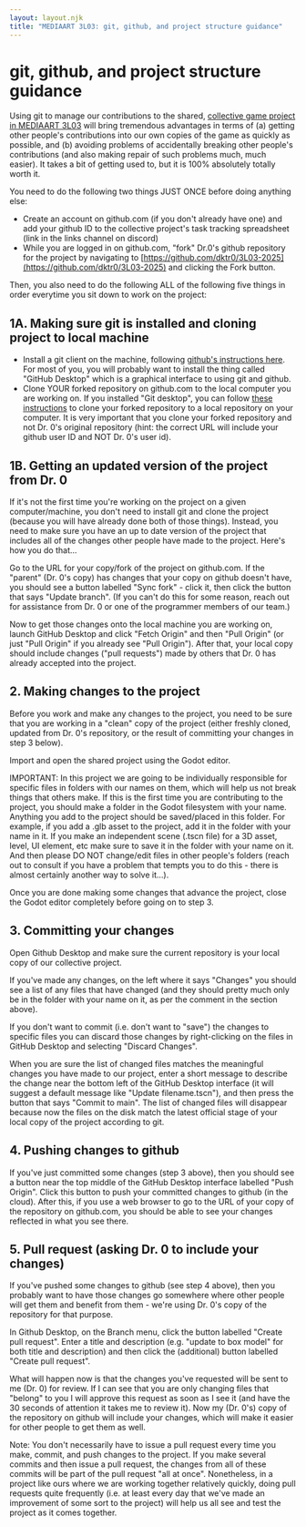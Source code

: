 ```yaml
---
layout: layout.njk
title: "MEDIAART 3L03: git, github, and project structure guidance"
---
```


# git, github, and project structure guidance

Using git to manage our contributions to the shared, [collective game project in MEDIAART 3L03](../collective-game/index.html)  will bring tremendous advantages in terms of (a) getting other people's contributions into our own copies of the game as quickly as possible, and (b) avoiding problems of accidentally breaking other people's contributions (and also making repair of such problems much, much easier). It takes a bit of getting used to, but it is 100% absolutely totally worth it.

You need to do the following two things JUST ONCE before doing anything else:

- Create an account on github.com (if you don't already have one) and add your github ID to the collective project's task tracking spreadsheet (link in the links channel on discord)
- While you are logged in on github.com, "fork" Dr.0's github repository for the project by navigating to [https://github.com/dktr0/3L03-2025](https://github.com/dktr0/3L03-2025) and clicking the Fork button.

Then, you also need to do the following ALL of the following five things in order everytime you sit down to work on the project:

## 1A. Making sure git is installed and cloning project to local machine

- Install a git client on the machine, following [github's instructions here](https://github.com/git-guides/install-git). For most of you, you will probably want to install the thing called "GitHub Desktop" which is a graphical interface to using git and github.
- Clone YOUR forked repository on github.com to the local computer you are working on. If you installed "Git desktop", you can follow [these instructions](https://docs.github.com/en/desktop/adding-and-cloning-repositories/cloning-and-forking-repositories-from-github-desktop) to clone your forked repository to a local repository on your computer. It is very important that you clone your forked repository and not Dr. 0's original repository (hint: the correct URL will include your github user ID and NOT Dr. 0's user id).

## 1B. Getting an updated version of the project from Dr. 0

If it's not the first time you're working on the project on a given computer/machine, you don't need to install git and clone the project (because you will have already done both of those things). Instead, you need to make sure you have an up to date version of the project that includes all of the changes other people have made to the project. Here's how you do that...

Go to the URL for your copy/fork of the project on github.com. If the "parent" (Dr. 0's copy) has changes that your copy on github doesn't have, you should see a button labelled "Sync fork" - click it, then click the button that says "Update branch". (If you can't do this for some reason, reach out for assistance from Dr. 0 or one of the programmer members of our team.)

Now to get those changes onto the local machine you are working on, launch GitHub Desktop and click "Fetch Origin" and then "Pull Origin" (or just "Pull Origin" if you already see "Pull Origin"). After that, your local copy should include changes ("pull requests") made by others that Dr. 0 has already accepted into the project.

## 2. Making changes to the project

Before you work and make any changes to the project, you need to be sure that you are working in a "clean" copy of the project (either freshly cloned, updated from Dr. 0's repository, or the result of committing your changes in step 3 below). 

Import and open the shared project using the Godot editor.

IMPORTANT: In this project we are going to be individually responsible for specific files in folders with our names on them, which will help us not break things that others make. If this is the first time you are contributing to the project, you should make a folder in the Godot filesystem with your name. Anything you add to the project should be saved/placed in this folder. For example, if you add a .glb asset to the project, add it in the folder with your name in it. If you make an independent scene (.tscn file) for a 3D asset, level, UI element, etc make sure to save it in the folder with your name on it. And then please DO NOT change/edit files in other people's folders (reach out to consult if you have a problem that tempts you to do this - there is almost certainly another way to solve it...).

Once you are done making some changes that advance the project, close the Godot editor completely before going on to step 3.

## 3. Committing your changes

Open Github Desktop and make sure the current repository is your local copy of our collective project.

If you've made any changes, on the left where it says "Changes" you should see a list of any files that have changed (and they should pretty much only be in the folder with your name on it, as per the comment in the section above).

If you don't want to commit (i.e. don't want to "save") the changes to specific files you can discard those changes by right-clicking on the files in GitHub Desktop and selecting "Discard Changes".

When you are sure the list of changed files matches the meaningful changes you have made to our project, enter a short message to describe the change near the bottom left of the GitHub Desktop interface (it will suggest a default message like "Update filename.tscn"), and then press the button that says "Commit to main". The list of changed files will disappear because now the files on the disk match the latest official stage of your local copy of the project according to git.

## 4. Pushing changes to github

If you've just committed some changes (step 3 above), then you should see a button near the top middle of the GitHub Desktop interface labelled "Push Origin". Click this button to push your committed changes to github (in the cloud). After this, if you use a web browser to go to the URL of your copy of the repository on github.com, you should be able to see your changes reflected in what you see there.

## 5. Pull request (asking Dr. 0 to include your changes)

If you've pushed some changes to github (see step 4 above), then you probably want to have those changes go somewhere where other people will get them and benefit from them - we're using Dr. 0's copy of the repository for that purpose.

In Github Desktop, on the Branch menu, click the button labelled "Create pull request". Enter a title and description (e.g. "update to box model" for both title and description) and then click the (additional) button labelled "Create pull request".

What will happen now is that the changes you've requested will be sent to me (Dr. 0) for review. If I can see that you are only changing files that "belong" to you I will approve this request as soon as I see it (and have the 30 seconds of attention it takes me to review it). Now my (Dr. 0's) copy of the repository on github will include your changes, which will make it easier for other people to get them as well.

Note: You don't necessarily have to issue a pull request every time you make, commit, and push changes to the project. If you make several commits and then issue a pull request, the changes from all of these commits will be part of the pull request "all at once". Nonetheless, in a project like ours where we are working together relatively quickly, doing pull requests quite frequently (i.e. at least every day that we've made an improvement of some sort to the project) will help us all see and test the project as it comes together.

